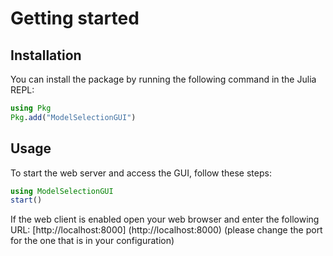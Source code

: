 # Getting started

## Installation

You can install the package by running the following command in the Julia REPL:

```julia
using Pkg
Pkg.add("ModelSelectionGUI")
```

## Usage

To start the web server and access the GUI, follow these steps:

```julia
using ModelSelectionGUI
start()
```

If the web client is enabled open your web browser and enter the following URL: [http://localhost:8000]
(http://localhost:8000) (please change the port for the one that is in your configuration)
